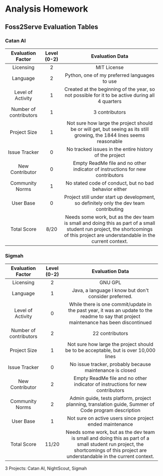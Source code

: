 # Analysis Homework

## Foss2Serve Evaluation Tables

### Catan AI
|    Evaluation Factor   | Level (0-2) |                                                                                  Evaluation Data                                                                                 |
|:----------------------:|:-----------:|:--------------------------------------------------------------------------------------------------------------------------------------------------------------------------------:|
| Licensing              |      2      | MIT License                                                                                                                                                                      |
| Language               |      2      | Python, one of my preferred languages to use                                                                                                                                     |
| Level of Activity      |      1      | Created at the beginning of the year, so not possible for it to be active during all 4 quarters                                                                                  |
| Number of contributors |      1      | 3 contributors                                                                                                                                                                   |
| Project Size           |      1      | Not sure how large the project should be or will get, but seeing as its still growing, the 1844 lines seems reasonable                                                           |
| Issue Tracker          |      0      | No tracked issues in the entire history of the project                                                                                                                           |
| New Contributor        |      0      | Empty ReadMe file and no other indicator of instructions for new contributors                                                                                                    |
| Community Norms        |      1      | No stated code of conduct, but no bad behavior either                                                                                                                            |
| User Base              |      0      | Project still under start up development, so definitely only the dev team contributing                                                                                           |
| Total Score            |     8/20    | Needs some work, but as the dev team is small and doing this as part of a small student run project, the shortcomings of this project are understandable in the current context. |

### Sigmah
|    Evaluation Factor   | Level (0-2) |                                                                                  Evaluation Data                                                                                 |
|:----------------------:|:-----------:|:--------------------------------------------------------------------------------------------------------------------------------------------------------------------------------:|
| Licensing              |      2      | GNU GPL                                                                                                                                                                          |
| Language               |      1      | Java, a language I know but don't consider preferred.                                                                                                                            |
| Level of Activity      |      0      | While there is one commit/update in the past year, it was an update to the readme to say that project maintenance has been discontinued                                          |
| Number of contributors |      2      | 22 contributors                                                                                                                                                                  |
| Project Size           |      1      | Not sure how large the project should be to be acceptable, but is over 10,000 lines                                                                                              |
| Issue Tracker          |      0      | No issue tracker, probably because maintenance is closed                                                                                                                         |
| New Contributor        |      2      | Empty ReadMe file and no other indicator of instructions for new contributors                                                                                                    |
| Community Norms        |      2      | Admin guide, tests platform, project planning, translation guide, Summer of Code program description                                                                             |
| User Base              |      1      | Not sure on active users since project ended maintenance                                                                                                                         |
| Total Score            |    11/20    | Needs some work, but as the dev team is small and doing this as part of a small student run project, the shortcomings of this project are understandable in the current context. |
3 Projects: Catan AI, NightScout, Sigmah

